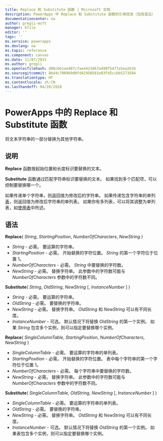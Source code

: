 ```yaml
---
title: Replace 和 Substitute 函数 | Microsoft 文档
description: PowerApps 中 Replace 和 Substitute 函数的引用信息（包括语法）
documentationcenter: na
author: gregli-msft
manager: kfile
editor: ''
tags: ''
ms.service: powerapps
ms.devlang: na
ms.topic: reference
ms.component: canvas
ms.date: 11/07/2015
ms.author: gregli
ms.openlocfilehash: d08cbb1ae487c7ae4423d67a499f5477a5ea263b
ms.sourcegitcommit: 8bd4c700969d0fd42950581e03fd5ccbb5273584
ms.translationtype: HT
ms.contentlocale: zh-CN
ms.lasthandoff: 04/26/2018
---
```

# <a name="replace-and-substitute-functions-in-powerapps"></a>PowerApps 中的 Replace 和 Substitute 函数
将文本字符串的一部分替换为其他字符串。

## <a name="description"></a>说明
**Replace** 函数按起始位置和长度标识要替换的文本。  

**Substitute** 函数通过匹配字符串标识要替换的文本。  如果找到多个匹配项，可以控制要替换哪一个。

如果传递单个字符串，则返回值为修改后的字符串。  如果传递包含字符串的单列[表](../working-with-tables.md)，则返回值为修改后字符串的单列表。 如果你有多列表，可以将其调整为单列表，如[使用表](../working-with-tables.md)中所述。

## <a name="syntax"></a>语法
**Replace**( *String*, *StartingPosition*, *NumberOfCharacters*, *NewString* )

* *String* - 必需。 要运算的字符串。
* *StartingPosition* - 必需。  开始替换的字符位置。 *String* 的第一个字符位于位置 1。
* *NumberOfCharacters* - 必需。  *String* 中要替换的字符数。
* *NewString* - 必需。  替换字符串。 此参数中的字符数可能与 *NumberOfCharacters* 参数中的字符数不同。

**Substitute**( *String*, *OldString*, *NewString* [, *InstanceNumber* ] )

* *String* - 必需。 要运算的字符串。
* *OldString* - 必需。  要替换的字符串。
* *NewString* - 必需。  替换字符串。 *OldString* 和 *NewString* 可以有不同长度。
* *InstanceNumber* - 可选。 默认情况下将替换 *OldString* 的第一个实例。 如果 *String* 包含多个实例，则可以指定要替换哪个实例。

**Replace**( *SingleColumnTable*, *StartingPosition*, *NumberOfCharacters*, *NewString* )

* *SingleColumnTable* - 必需。 要运算的字符串的单列表。
* *StartingPosition* - 必需。  开始替换的字符位置。  表中每个字符串的第一个字符位于位置 1。
* *NumberOfCharacters* - 必需。  每个字符串中要替换的字符数。
* *NewString* - 必需。  替换字符串。 此参数中的字符数可能与 *NumberOfCharacters* 参数中的字符数不同。

**Substitute**( *SingleColumnTable*, *OldString*, *NewString* [, *InstanceNumber* ] )

* *SingleColumnTable* - 必需。 要运算的字符串的单列表。
* *OldString* - 必需。  要替换的字符串。
* *NewString* - 必需。  替换字符串。 *OldString* 和 *NewString* 可以有不同长度。
* *InstanceNumber* - 可选。 默认情况下将替换 *OldString* 的第一个实例。 如果表包含多个实例，则可以指定要替换哪个实例。

